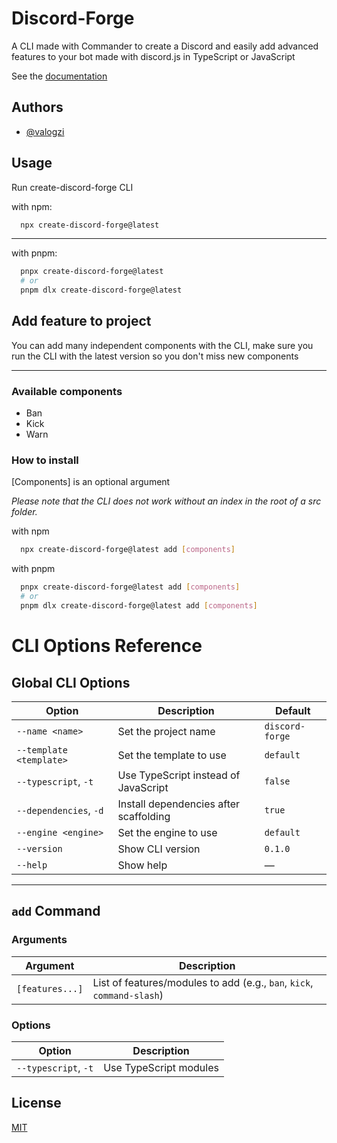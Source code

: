 # Discord-Forge

A CLI made with Commander to create a Discord and easily add advanced features to your bot made with discord.js in TypeScript or JavaScript

See the [documentation](https://discord-forge-doc.vercel.app)

## Authors

- [@valogzi](https://www.github.com/valogzi)

## Usage

Run create-discord-forge CLI

with npm:

```bash
  npx create-discord-forge@latest
```

---

with pnpm:

```bash
  pnpx create-discord-forge@latest
  # or
  pnpm dlx create-discord-forge@latest
```

## Add feature to project

You can add many independent components with the CLI, make sure you run the CLI with the latest version so you don't miss new components

---

### Available components

- Ban
- Kick
- Warn

### How to install

[Components] is an optional argument

_Please note that the CLI does not work without an index in the root of a src folder._

with npm

```bash
  npx create-discord-forge@latest add [components]
```

with pnpm

```bash
  pnpx create-discord-forge@latest add [components]
  # or
  pnpm dlx create-discord-forge@latest add [components]
```

# CLI Options Reference

## Global CLI Options

| Option | Description | Default |
| --- | --- | --- |
| `--name <name>` | Set the project name | `discord-forge` |
| `--template <template>` | Set the template to use | `default` |
| `--typescript`, `-t` | Use TypeScript instead of JavaScript | `false` |
| `--dependencies`, `-d` | Install dependencies after scaffolding | `true` |
| `--engine <engine>` | Set the engine to use | `default` |
| `--version` | Show CLI version | `0.1.0` |
| `--help` | Show help | — |

---

## `add` Command

### Arguments

| Argument | Description |
| --- | --- |
| `[features...]` | List of features/modules to add (e.g., `ban`, `kick`, `command-slash`) |

### Options

| Option               | Description            |
| -------------------- | ---------------------- |
| `--typescript`, `-t` | Use TypeScript modules |

## License

[MIT](https://choosealicense.com/licenses/mit/)
